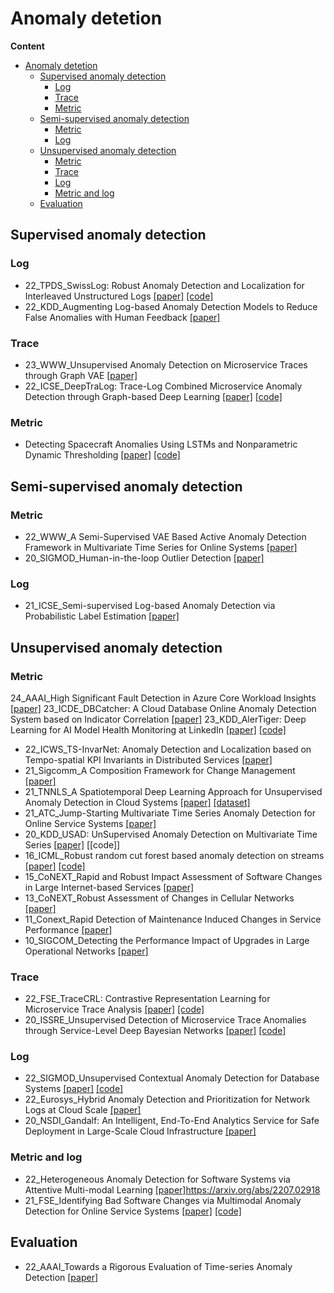 # Anomaly detetion 

**Content**
- [Anomaly detetion](#anomaly-detetion)
  - [Supervised anomaly detection](#supervised-anomaly-detection)
    - [Log](#log)
    - [Trace](#trace)
    - [Metric](#metric)
  - [Semi-supervised anomaly detection](#semi-supervised-anomaly-detection)
    - [Metric](#metric-1)
    - [Log](#log-1)
  - [Unsupervised anomaly detection](#unsupervised-anomaly-detection)
    - [Metric](#metric-2)
    - [Trace](#trace-1)
    - [Log](#log-2)
    - [Metric and log](#metric-and-log)
  - [Evaluation](#evaluation)

## Supervised anomaly detection

### Log
- 22_TPDS_SwissLog: Robust Anomaly Detection and Localization for Interleaved Unstructured Logs [[paper]](https://ieeexplore.ieee.org/abstract/document/9744513/) [[code]](https://github.com/IntelligentDDS/SwissLog)
- 22_KDD_Augmenting Log-based Anomaly Detection Models to Reduce False Anomalies with Human Feedback [[paper]](https://dl.acm.org/doi/abs/10.1145/3534678.3539106)

### Trace
- 23_WWW_Unsupervised Anomaly Detection on Microservice Traces through Graph VAE [[paper]](https://netman.aiops.org/wp-content/uploads/2023/02/TraceVAE.pdf) 
- 22_ICSE_DeepTraLog: Trace-Log Combined Microservice Anomaly Detection through Graph-based Deep Learning [[paper]](https://cspengxin.github.io/publications/icse22-DeepTraLog.pdf) [[code]](https://fudanselab.github.io/DeepTraLog/)

### Metric
- Detecting Spacecraft Anomalies Using LSTMs and Nonparametric Dynamic Thresholding [[paper]](https://arxiv.org/abs/1802.04431) [[code]](https://github.com/khundman/telemanom)


## Semi-supervised anomaly detection
### Metric
- 22_WWW_A Semi-Supervised VAE Based Active Anomaly Detection Framework in Multivariate Time Series for Online Systems [[paper]](https://dl.acm.org/doi/10.1145/3485447.3511984)
- 20_SIGMOD_Human-in-the-loop Outlier Detection [[paper]](https://dbgroup.cs.tsinghua.edu.cn/ligl/papers/sigmod20-outlier.pdf)

### Log
- 21_ICSE_Semi-supervised Log-based Anomaly Detection via Probabilistic Label Estimation [[paper]](https://ieeexplore.ieee.org/document/9401970)

## Unsupervised anomaly detection

### Metric
24_AAAI_High Significant Fault Detection in Azure Core Workload Insights [[paper]](https://ojs.aaai.org/index.php/AAAI/article/view/30312)
23_ICDE_DBCatcher: A Cloud Database Online Anomaly Detection System based on Indicator Correlation [[paper]](https://ieeexplore.ieee.org/stamp/stamp.jsp?tp=&arnumber=10184680)
23_KDD_AlerTiger: Deep Learning for AI Model Health Monitoring at LinkedIn [[paper]](https://arxiv.org/abs/2306.01977) [[code]](https://github.com/linkedin/AlerTiger/blob/main/alertiger/src/features.py)
- 22_ICWS_TS-InvarNet: Anomaly Detection and Localization based on Tempo-spatial KPI Invariants in Distributed Services [[paper]](https://yuxiaoba.github.io/publication/tsinvarnet22/tsInvarNet22.pdf)
- 21_Sigcomm_A Composition Framework for Change Management [[paper]](https://dl.acm.org/doi/abs/10.1145/3452296.3472901)
- 21_TNNLS_A Spatiotemporal Deep Learning Approach for Unsupervised Anomaly Detection in Cloud Systems [[paper]](https://ieeexplore.ieee.org/document/9228885) [[dataset]](https://github.com/IntelligentDDS/TopoMAD)
- 21_ATC_Jump-Starting Multivariate Time Series Anomaly Detection for Online Service Systems [[paper]](https://www.usenix.org/system/files/atc21-ma.pdf)
- 20_KDD_USAD: UnSupervised Anomaly Detection on Multivariate Time Series [[paper]](https://dl.acm.org/doi/10.1145/3394486.3403392) [[code]]
- 16_ICML_Robust random cut forest based anomaly detection on streams [[paper]](https://proceedings.mlr.press/v48/guha16.pdf) [[code]](https://klabum.github.io/rrcf/)
- 15_CoNEXT_Rapid and Robust Impact Assessment of Software Changes in Large Internet-based Services [[paper]](https://conferences2.sigcomm.org/co-next/2015/img/papers/conext15-final2.pdf)
- 13_CoNEXT_Robust Assessment of Changes in Cellular Networks [[paper]](https://dl.acm.org/doi/abs/10.1145/2535372.2535382)
- 11_Conext_Rapid Detection of Maintenance Induced Changes in Service Performance [[paper]](https://www.cs.utexas.edu/~yzhang/papers/prism-conext11.pdf)
- 10_SIGCOM_Detecting the Performance Impact of Upgrades in Large Operational Networks [[paper]](https://www.cs.utexas.edu/~yzhang/papers/mercury-sigc10.pdf)

### Trace

- 22_FSE_TraceCRL: Contrastive Representation Learning for Microservice Trace Analysis [[paper]](https://dl.acm.org/doi/pdf/10.1145/3540250.3549146) [[code]](https://fudanselab.github.io/TraceCRL/)
- 20_ISSRE_Unsupervised Detection of Microservice Trace Anomalies through Service-Level Deep Bayesian Networks [[paper]](https://ieeexplore.ieee.org/stamp/stamp.jsp?tp=&arnumber=9251058) [[code]](https://github.com/NetManAIOps/TraceAnomaly)


### Log
- 22_SIGMOD_Unsupervised Contextual Anomaly Detection for Database Systems [[paper]](https://dbgroup.cs.tsinghua.edu.cn/ligl/papers/anomaly-detection-sigmod2022.pdf) [[code]](https://github.com/UCAD3/core.)
- 22_Eurosys_Hybrid Anomaly Detection and Prioritization for Network Logs at Cloud Scale [[paper]](https://dl.acm.org/doi/10.1145/3492321.3519566)
- 20_NSDI_Gandalf: An Intelligent, End-To-End Analytics Service for Safe Deployment in Large-Scale Cloud Infrastructure [[paper]](https://www.usenix.org/conference/nsdi20/presentation/li)

### Metric and log
- 22_Heterogeneous Anomaly Detection for Software Systems via Attentive Multi-modal Learning [[paper]]()https://arxiv.org/abs/2207.02918
- 21_FSE_Identifying Bad Software Changes via Multimodal Anomaly Detection for Online Service Systems [[paper]](https://dl.acm.org/doi/pdf/10.1145/3468264.3468543) [[code]](https://github.com/FSEwork/SCWarn)


## Evaluation

- 22_AAAI_Towards a Rigorous Evaluation of Time-series Anomaly Detection [[paper](https://arxiv.org/pdf/2109.05257.pdf)]

